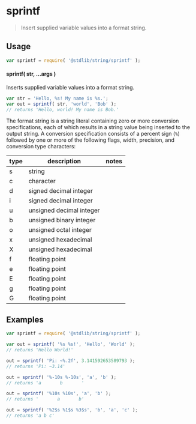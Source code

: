 <!--

@license Apache-2.0

Copyright (c) 2022 The Stdlib Authors.

Licensed under the Apache License, Version 2.0 (the "License");
you may not use this file except in compliance with the License.
You may obtain a copy of the License at

   http://www.apache.org/licenses/LICENSE-2.0

Unless required by applicable law or agreed to in writing, software
distributed under the License is distributed on an "AS IS" BASIS,
WITHOUT WARRANTIES OR CONDITIONS OF ANY KIND, either express or implied.
See the License for the specific language governing permissions and
limitations under the License.

-->

# sprintf

> Insert supplied variable values into a format string.

<section class="intro">

</section>

<!-- /.intro -->

<section class="usage">

## Usage

```javascript
var sprintf = require( '@stdlib/string/sprintf' );
```

#### sprintf( str, ...args )

Inserts supplied variable values into a format string.

```javascript
var str = 'Hello, %s! My name is %s.';
var out = sprintf( str, 'world', 'Bob' );
// returns 'Hello, world! My name is Bob.'
```

The format string is a string literal containing zero or more conversion specifications, each of which results in a string value being inserted to the output string. A conversion specification consists of a percent sign (`%`) followed by one or more of the following flags, width, precision, and conversion type characters:

| type | description              | notes        |
| ---- | -------------------------| ------------ |
| s    | string                   |              |
| c    | character                |              |
| d    | signed decimal integer   |              |
| i    | signed decimal integer   |              |
| u    | unsigned decimal integer |              |
| b    | unsigned binary integer  |              |
| o    | unsigned octal integer   |              |
| x    | unsigned hexadecimal     |              |
| X    | unsigned hexadecimal     |              |
| f    | floating point           |              |
| e    | floating point           |              |
| E    | floating point           |              |
| g    | floating point           |              |
| G    | floating point           |              |

</section>

<!-- /.usage -->

<section class="examples">

## Examples

<!-- eslint no-undef: "error" -->

```javascript
var sprintf = require( '@stdlib/string/sprintf' );

var out = sprintf( '%s %s!', 'Hello', 'World' );
// returns 'Hello World!'

out = sprintf( 'Pi: ~%.2f', 3.141592653589793 );
// returns 'Pi: ~3.14'

out = sprintf( '%-10s %-10s', 'a', 'b' );
// returns 'a       b       '

out = sprintf( '%10s %10s', 'a', 'b' );
// returns '       a       b'

out = sprintf( '%2$s %1$s %3$s', 'b', 'a', 'c' );
// returns 'a b c'
```

</section>

<!-- /.examples -->

<!-- Section for related `stdlib` packages. Do not manually edit this section, as it is automatically populated. -->

<section class="related">

</section>

<!-- /.related -->

<!-- Section for all links. Make sure to keep an empty line after the `section` element and another before the `/section` close. -->

<section class="links">

</section>

<!-- /.links -->
